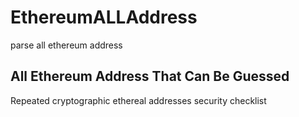 # EthereumALLAddress
parse all ethereum address

## All Ethereum Address That Can Be Guessed

Repeated cryptographic ethereal addresses security checklist


